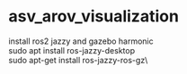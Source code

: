 # asv_arov_visualization
install ros2 jazzy and gazebo harmonic\
sudo apt install ros-jazzy-desktop\
sudo apt-get install ros-jazzy-ros-gz\
